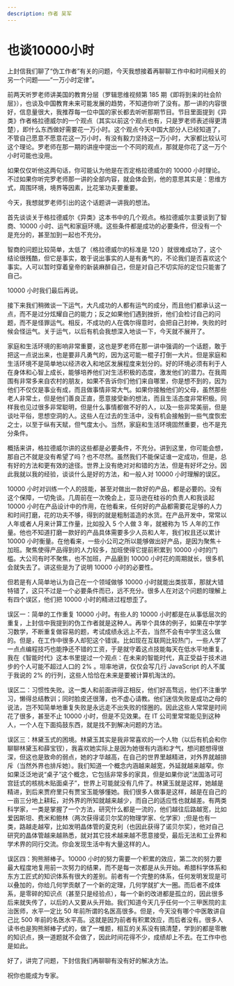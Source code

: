 ```yaml
---
description: 作者 吴军
---
```


# 也谈10000小时

上封信我们聊了“伪工作者”有关的问题，今天我想接着再聊聊工作中和时间相关的另一个问题——“一万小时定律”。 

前两天听罗老师讲美国的教育分层（罗辑思维视频第 185 期《即将到来的社会阶层》），也谈及中国教育未来可能发展的趋势，不知道你听了没有。那一讲的内容很好，信息量很大，我推荐每一位中国的家长都去听听那期节目。节目里面提到《异类》作者格拉德威尔的一个观点（其实以前这个观点也有，只是罗老师表述得更清楚），即什么东西做好需要花一万小时。这个观点今天中国大部分人已经知道了，不管自己愿意不愿意花这一万小时，有没有毅力坚持这一万小时，大家都比较认可这个理论。罗老师在那一期的讲座中提出一个不同的观点，那就是你花了这一万个小时可能也没用。 

如果仅仅听他这两句话，你可能认为他是在否定格拉德威尔的 10000 小时理论。不过如果你听完罗老师那一讲的全部内容，就会体会到，他的意思其实是：思维方式，周围环境，境界等因素，比花笨功夫要重要。 

今天，我想就罗老师引出的这个话题讲一讲我的想法。 

首先谈谈关于格拉德威尔《异类》这本书中的几个观点。格拉德威尔主要谈到了智商、10000 小时、运气和家庭环境。这些条件都是成功的必要条件，但没有一个是充分的，甚至加到一起也不充分。 

智商的问题比较简单，太低了（格拉德威尔的标准是 120 ）就很难成功了，这个结论很残酷，但它是事实，敢于说出事实的人是有勇气的，不论我们是否喜欢这个事实。人可以暂时穿着皇帝的新装麻醉自己，但是对自己不切实际的定位只能害了自己。

 10000 小时我们最后再说。 

接下来我们稍微谈一下运气，大凡成功的人都有运气的成分，而且他们都承认这一点，而不是过分炫耀自己的能力；反之如果他们遇到挫折，他们会检讨自己的问题，而不是怪罪运气。相反，不成功的人在偶尔得意时，会把自己封神，失败的时候会怪运气。关于运气，以后有机会我想深入地谈一下，今天就不展开了。 

家庭和生活环境的影响非常重要，这也是罗老师在那一讲中强调的一个话题，敢于把这一点说出来，也是要非凡勇气的，因为这可能一棍子打倒一大片。但是家庭和生活环境不是简单地以经济收入和地区发展程度来划分的。好的环境必须有利于人在身体和心智上成长，能够培养他们对生活积极的态度，激发他们的潜力。在我周围有非常多来自农村的朋友，如果不告诉你们他们来自哪里，你是想不到的，因为他们不仅仅是事业有成，而且做事情非常大气。如果你接触他们的父母，虽然那些老人非常土，但是他们善良正直，愿意接受新的想法，而且生活态度非常积极。同样我也见过很多非常聪明，但是什么事情都做不好的人，以及一些非常美丽，但是谈吐平俗，思想空洞的人。这些人在过去的生活中，没有机会接触到一些气度恢宏之士，以至于纵有天赋，但气度太小。当然，家庭和生活环境固然重要，也不是充分条件。 

概括来讲，格拉德威尔讲的这些都是必要条件，不充分。讲到这里，你可能会想，那自己不就是没有希望了吗？也不尽然。虽然我们不能保证谁一定成功，但是，总有好的方法和更有效的途径。世界上没有绝对对和错的方法，但是有好坏之分。因此我就以我的经验，谈谈什么是好的方法，和一般人对 10000 小时理解的误区。 

10000 小时对训练一个人的技能，甚至对做出一款好的产品，都是必要的。没有这个保障，一切免谈。几周前在一次晚会上，亚马逊在硅谷的负责人和我谈起 10000 小时在产品设计中的作用，在他看来，任何好的产品都需要花足够的人力和时间打磨，花的功夫不够，得到的就是粗制滥造的水货。在产品开发中，常常以人年或者人月来计算工作量，比如投入 5 个人做 3 年，就被称为 15 人年的工作量。他也不知道打磨一款好的产品具体需要多少人员和人年，我们权且还以累计 10000 小时衡量。在他看来，一些小公司之所以能够做出好产品，是因为聚焦＋加班。聚焦使得产品得到的人力较多，加班使得它提前积累到 10000 小时的门槛。大公司有时不聚焦，也不加班，产品磨到 10000 小时花的周期就长，很多机会就失去了。讲这些是为了说明 10000 小时的必要性。 

但若是有人简单地认为自己在一个领域做够 10000 小时就能出类拔萃，那就大错特错了，这只不过是一个必要条件而已，远不充分。很多人在对这个问题的理解上有四个误区，他们把 10000 小时的精进过程想歪了。

误区一：简单的工作重复 10000 小时。有些人的 10000 小时都是在从事低层次的重复，上封信中我提到的伪工作者就是这种人。再举个具体的例子，如果在中学学习数学，不断重复做容易的题，考试成绩永远上不去，当然不会有中学生这么做的。但是，在工作中很多人却犯这个错误。比如现在互联网比较热门，一些人学了一点点编程技巧也能挣还不错的工资，于是就守着这点技能每天在低水平地重复。我在《智能时代》这本书里提过一个观点：在未来的智能时代，真正受益于技术进步的个人可能不超过人口的 2% 。坦率地讲，仅仅会写几行 JavaScript 的人不属于我说的 2% 的行列，这些人恰恰在未来是要被计算机淘汰的。 

误区二：习惯性失败。这一类人和前面讲得正相反，他们好高骛远，他们不注重学习，懒得总结教训；同时脸皮还很薄，也不虚心请教。他们迷信失败是成功之母的说法，岂不知简单地重复失败是永远走不出失败的怪圈的。因此这些人常常是时间花了很多，甚至不止 10000 小时，但是不见效果。在 IT 公司里常常能见到这种人，一个人在下面捣鼓东西，就是找不到解决问题的方法。 

误区三：林黛玉式的困境。林黛玉其实是我非常喜欢的一个人物（以后有机会和你聊聊林黛玉和薛宝钗），我喜欢她实际上是因为她很有内涵和才气，想问题想得很深，但这也是致命的弱点，她的才华越高，在自己的世界里越精进，对外界就越排斥（当然外界也排斥她）。我们知道一个概念内涵越来越宽，外延就越来越窄。你如果泛泛地说“桌子”这个概念，它包括非常多的家具，但是如果你说“法国洛可可宫廷式的核桃木贴面桌子”，世界上可能就没有几件了。林黛玉就是这样，她越是精进，到后来贾府里只有贾宝玉能够懂她。我们很多人做事是这样，越是在自己的一亩三分地上耕耘，对外界的所知就越来越少，而自己的适应性也就越差。有两类科学家，一类是掌握了一个方法，研究什么都是一流的，他们越往后路越宽，比如爱因斯坦、费米和鲍林（两次获得诺贝尔奖的物理学家、化学家）;但是也有一类，路越走越窄，比如发明晶体管的夏克利（也因此获得了诺贝尔奖），他对自己研究的晶体管越来越熟悉，就对其它技术越来越不愿意接受，最后无法和工业界和学术界的同行交流。你会发现生活中有大量这样的人。 

误区四：狗熊掰棒子。10000 小时的努力需要一个积累的效应，第二次的努力要最大程度地复用前一次努力的结果，而不是每一次都是从头开始。希腊科学体系和东方工匠式的知识体系有很大的差别。前者有一个完整的体系，任何发明发现是可以叠加的，你给几何学贡献了一个新的定理，几何学就扩大一圈。而后者不成体系，是零碎的知识点（甚至只是经验点），每一个新的改进都是孤立的，因此很多后来就失传了，以后的人又要从头开始。我们知道今天几乎任何一个三甲医院的主治医师，水平一定比 50 年前所谓的名医高很多。但是，今天没有哪个中医敢讲自己比 500 年前的名医水平高。这就是因为前者有积累效应，而后者没有。很多人读书也是狗熊掰棒子式的，做了一堆题，相互的关系没有搞清楚，学到的都是零散的知识点，换一道题就不会做了，因此时间花得不少，成绩却上不去。在工作中也是如此。

 好了，讲完了问题，下封信我们再聊聊有没有好的解决方法。 

祝你也能成为专家。

